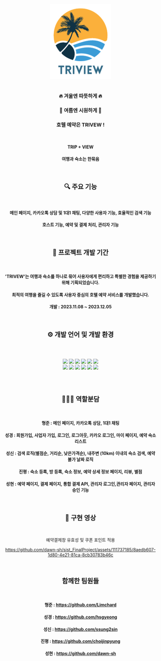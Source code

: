 <div align="center">
<br>
<img src="SistFinalProject/src/main/resources/static/TRIVIEW2.png" width="200">
</div>

<div align="center">
  
<br>
  
###  🔥 겨울엔 따뜻하게 🔥
###  🌊 여름엔 시원하게 🌊
###  호텔 예약은 TRIVEW !
<br>

#### TRIP + VIEW
#### 여행과 숙소는 한묶음

</div>

<br>

<div align="center">
  
## 🔍 주요 기능
<br>

#### 메인 페이지, 카카오톡 상담 및 1대1 채팅, 다양한 사용자 기능, 효율적인 검색 기능
#### 호스트 기능, 예약 및 결제 처리, 관리자 기능
</div>

<br>

<div align="center">
  
## 📆 프로젝트 개발 기간
<br>

#### 'TRIVEW'는 여행과 숙소를 하나로 묶어 사용자에게 편리하고 특별한 경험을 제공하기 위해 기획되었습니다.
#### 최적의 여행을 즐길 수 있도록 사용자 중심의 호텔 예약 서비스를 개발했습니다.
#### 개발 : 2023.11.08 ~ 2023.12.05

</div>

<br>

<div align="center">
  
## ⚙️ 개발 언어 및 개발 환경
<br><br>

<img src="https://img.shields.io/badge/java-007396?style=for-the-badge&logo=java&logoColor=white">
<img src="https://img.shields.io/badge/javascript-F7DF1E?style=for-the-badge&logo=javascript&logoColor=black"> 
<img src="https://img.shields.io/badge/html5-E34F26?style=for-the-badge&logo=html5&logoColor=white"> 
<img src="https://img.shields.io/badge/css-1572B6?style=for-the-badge&logo=css3&logoColor=white"> 
<img src="https://img.shields.io/badge/bootstrap-7952B3?style=for-the-badge&logo=bootstrap&logoColor=white">
<img src="https://img.shields.io/badge/jquery-0769AD?style=for-the-badge&logo=jquery&logoColor=white">

<br>
  
<img src="https://img.shields.io/badge/springboot-6DB33F?style=for-the-badge&logo=springboot&logoColor=white">
<img src="https://img.shields.io/badge/apache tomcat-F8DC75?style=for-the-badge&logo=apachetomcat&logoColor=white">
<img src="https://img.shields.io/badge/mysql-4479A1?style=for-the-badge&logo=mysql&logoColor=white"> 
<img src="https://img.shields.io/badge/amazonaws-232F3E?style=for-the-badge&logo=amazonaws&logoColor=white"> 
<img src="https://img.shields.io/badge/github-181717?style=for-the-badge&logo=github&logoColor=white">
<img src="https://img.shields.io/badge/git-F05032?style=for-the-badge&logo=git&logoColor=white">

</div>

<br><br>

<div align="center">

## 💁🏻‍♂️ 역할분담
<br>

#### 형준 : 메인 페이지, 카카오톡 상담, 1대1 채팅
#### 성경 : 회원가입, 사업자 가입, 로그인, 로그아웃, 카카오 로그인, 마이 페이지, 예약 숙소 리스트
#### 성신 : 검색 로직(별점순, 거리순, 낮은가격순), 내주변 (10km) 이내의 숙소 검색, 예약 불가 날짜 로직
#### 진평 : 숙소 등록, 방 등록, 숙소 정보, 예약 상세 정보 페이지, 리뷰, 별점
#### 성현 : 예약 페이지, 결제 페이지, 통합 결제 API, 관리자 로그인,관리자 페이지, 관리자 승인 기능

</div>

<br>

<div align="center">
  
## 🎥 구현 영상
<br>

예약결제창 유효성 및 쿠폰 포인트 적용

https://github.com/dawn-sh/sist_FinalProject/assets/111737185/8aedb607-1d80-4e21-81ca-8cb30783b46c

</div>

<br>

<div align="center">
  
## 함께한 팀원들
<br>

#### 형준 : https://github.com/Limchard
#### 성경 : https://github.com/hsgyeong
#### 성신 : https://github.com/ssung2sin
#### 진평 : https://github.com/choijinpyung
#### 성현 : https://github.com/dawn-sh

</div>
